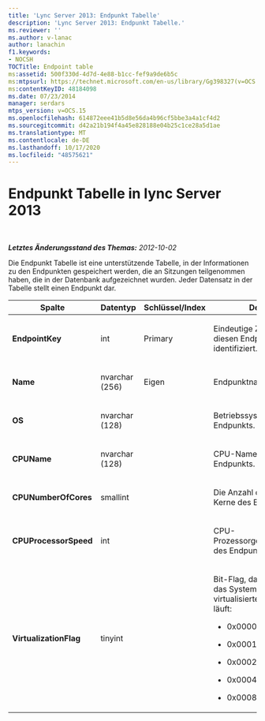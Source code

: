 ```yaml
---
title: 'Lync Server 2013: Endpunkt Tabelle'
description: 'Lync Server 2013: Endpunkt Tabelle.'
ms.reviewer: ''
ms.author: v-lanac
author: lanachin
f1.keywords:
- NOCSH
TOCTitle: Endpoint table
ms:assetid: 500f330d-4d7d-4e88-b1cc-fef9a9de6b5c
ms:mtpsurl: https://technet.microsoft.com/en-us/library/Gg398327(v=OCS.15)
ms:contentKeyID: 48184098
ms.date: 07/23/2014
manager: serdars
mtps_version: v=OCS.15
ms.openlocfilehash: 614872eee41b5d8e56da4b96cf5bbe3a4a1cf4d2
ms.sourcegitcommit: d42a21b194f4a45e828188e04b25c1ce28a5d1ae
ms.translationtype: MT
ms.contentlocale: de-DE
ms.lasthandoff: 10/17/2020
ms.locfileid: "48575621"
---
```

# <a name="endpoint-table-in-lync-server-2013"></a>Endpunkt Tabelle in lync Server 2013

<div data-xmlns="http://www.w3.org/1999/xhtml">

<div class="topic" data-xmlns="http://www.w3.org/1999/xhtml" data-msxsl="urn:schemas-microsoft-com:xslt" data-cs="https://msdn.microsoft.com/">

<div data-asp="https://msdn2.microsoft.com/asp">



</div>

<div id="mainSection">

<div id="mainBody">

<span> </span>

_**Letztes Änderungsstand des Themas:** 2012-10-02_

Die Endpunkt Tabelle ist eine unterstützende Tabelle, in der Informationen zu den Endpunkten gespeichert werden, die an Sitzungen teilgenommen haben, die in der Datenbank aufgezeichnet wurden. Jeder Datensatz in der Tabelle stellt einen Endpunkt dar.


<table>
<colgroup>
<col style="width: 25%" />
<col style="width: 25%" />
<col style="width: 25%" />
<col style="width: 25%" />
</colgroup>
<thead>
<tr class="header">
<th><strong>Spalte</strong></th>
<th><strong>Datentyp</strong></th>
<th><strong>Schlüssel/Index</strong></th>
<th><strong>Details</strong></th>
</tr>
</thead>
<tbody>
<tr class="odd">
<td><p><strong>EndpointKey</strong></p></td>
<td><p>int</p></td>
<td><p>Primary</p></td>
<td><p>Eindeutige Zahl, die diesen Endpunkt identifiziert.</p></td>
</tr>
<tr class="even">
<td><p><strong>Name</strong></p></td>
<td><p>nvarchar (256)</p></td>
<td><p>Eigen</p></td>
<td><p>Endpunktname.</p></td>
</tr>
<tr class="odd">
<td><p><strong>OS</strong></p></td>
<td><p>nvarchar (128)</p></td>
<td><p> </p></td>
<td><p>Betriebssystem (OS) des Endpunkts.</p></td>
</tr>
<tr class="even">
<td><p><strong>CPUName</strong></p></td>
<td><p>nvarchar (128)</p></td>
<td></td>
<td><p>CPU-Name des Endpunkts.</p></td>
</tr>
<tr class="odd">
<td><p><strong>CPUNumberOfCores</strong></p></td>
<td><p>smallint</p></td>
<td></td>
<td><p>Die Anzahl der CPU-Kerne des Endpunkts.</p></td>
</tr>
<tr class="even">
<td><p><strong>CPUProcessorSpeed</strong></p></td>
<td><p>int</p></td>
<td></td>
<td><p>CPU-Prozessorgeschwindigkeit des Endpunkts.</p></td>
</tr>
<tr class="odd">
<td><p><strong>VirtualizationFlag</strong></p></td>
<td><p>tinyint</p></td>
<td></td>
<td><p>Bit-Flag, das angibt, ob das System in einer virtualisierten Umgebung läuft:</p>
<ul>
<li><p>0x0000 – keine</p></li>
<li><p>0x0001 – HyperV</p></li>
<li><p>0x0002 – VMware</p></li>
<li><p>0x0004 – virtueller PC</p></li>
<li><p>0x0008 – xen-PC</p></li>
</ul></td>
</tr>
</tbody>
</table>


</div>

<span> </span>

</div>

</div>

</div>

